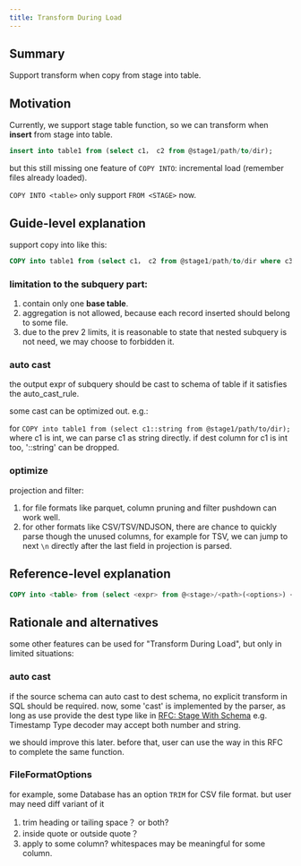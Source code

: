 ```yaml
---
title: Transform During Load 
---
```


## Summary

Support transform when copy from stage into table.

## Motivation

Currently, we support stage table function, so we can transform when **insert** from stage into table. 

```sql
insert into table1 from (select c1， c2 from @stage1/path/to/dir);
```

but this still missing one feature of `COPY INTO`: incremental load (remember files already loaded).

`COPY INTO <table>` only support `FROM <STAGE>` now. 

## Guide-level explanation

support copy into like this:

```sql
COPY into table1 from (select c1， c2 from @stage1/path/to/dir where c3 > 1);
```

### limitation to the subquery part:

1. contain only one **base table**.
2. aggregation is not allowed, because each record inserted should belong to some file. 
3. due to the prev 2 limits, it is reasonable to state that nested subquery is not need, we may choose to forbidden it.

### auto cast

the output expr of subquery should be cast to schema of table if it satisfies the auto_cast_rule.

some cast can be optimized out. e.g.: 

for ` COPY into table1 from (select c1::string from @stage1/path/to/dir); ` where c1 is int,
we can parse c1 as string directly. 
if dest column for c1 is int too, '::string' can be dropped.


### optimize

projection and filter: 

1. for file formats like parquet, column pruning and filter pushdown can work well.
2. for other formats like CSV/TSV/NDJSON, there are chance to quickly parse though the unused columns, for example for TSV, 
we can jump to next `\n` directly after the last field in projection is parsed.


## Reference-level explanation

```sql
COPY into <table> from (select <expr> from @<stage>/<path>(<options>) <alias> where <expr>);
```

## Rationale and alternatives

some other features can be used for "Transform During Load", but only in limited situations:

### auto cast 

if the source schema can auto cast to dest schema, no explicit transform in SQL should be required.
now, some 'cast' is implemented by the parser, as long as use provide the dest type like in [RFC: Stage With Schema](./20230308-transform-during-load.md) 
e.g. Timestamp Type decoder may accept both number and string. 

we should improve this later. before that, user can use the way in this RFC to complete the same function.

### FileFormatOptions

for example, some Database has an option `TRIM` for CSV file format. but user may need diff variant of it 

1. trim heading or tailing space？ or both?
2. inside quote or outside quote？
3. apply to some column? whitespaces may be meaningful for some column.
